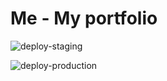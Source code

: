 # Me - My portfolio

![deploy-staging](https://github.com/kjuulh/me/workflows/deploy-staging/badge.svg)

![deploy-production](https://github.com/kjuulh/me/workflows/deploy-prod/badge.svg)


